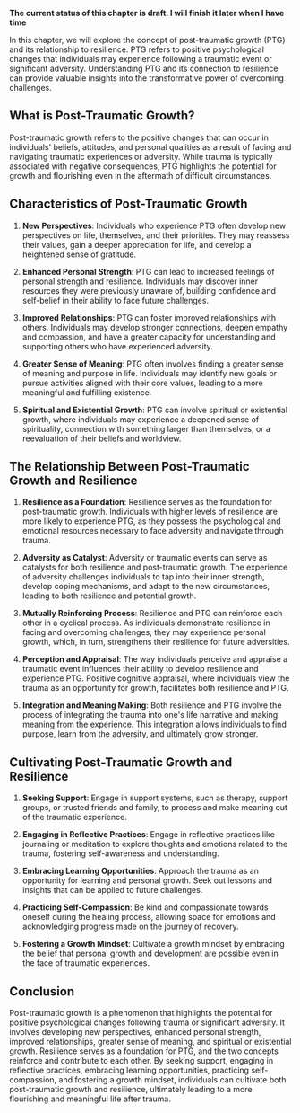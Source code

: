 **The current status of this chapter is draft. I will finish it later when I have time**

In this chapter, we will explore the concept of post-traumatic growth (PTG) and its relationship to resilience. PTG refers to positive psychological changes that individuals may experience following a traumatic event or significant adversity. Understanding PTG and its connection to resilience can provide valuable insights into the transformative power of overcoming challenges.

What is Post-Traumatic Growth?
------------------------------

Post-traumatic growth refers to the positive changes that can occur in individuals' beliefs, attitudes, and personal qualities as a result of facing and navigating traumatic experiences or adversity. While trauma is typically associated with negative consequences, PTG highlights the potential for growth and flourishing even in the aftermath of difficult circumstances.

Characteristics of Post-Traumatic Growth
----------------------------------------

1. **New Perspectives**: Individuals who experience PTG often develop new perspectives on life, themselves, and their priorities. They may reassess their values, gain a deeper appreciation for life, and develop a heightened sense of gratitude.

2. **Enhanced Personal Strength**: PTG can lead to increased feelings of personal strength and resilience. Individuals may discover inner resources they were previously unaware of, building confidence and self-belief in their ability to face future challenges.

3. **Improved Relationships**: PTG can foster improved relationships with others. Individuals may develop stronger connections, deepen empathy and compassion, and have a greater capacity for understanding and supporting others who have experienced adversity.

4. **Greater Sense of Meaning**: PTG often involves finding a greater sense of meaning and purpose in life. Individuals may identify new goals or pursue activities aligned with their core values, leading to a more meaningful and fulfilling existence.

5. **Spiritual and Existential Growth**: PTG can involve spiritual or existential growth, where individuals may experience a deepened sense of spirituality, connection with something larger than themselves, or a reevaluation of their beliefs and worldview.

The Relationship Between Post-Traumatic Growth and Resilience
-------------------------------------------------------------

1. **Resilience as a Foundation**: Resilience serves as the foundation for post-traumatic growth. Individuals with higher levels of resilience are more likely to experience PTG, as they possess the psychological and emotional resources necessary to face adversity and navigate through trauma.

2. **Adversity as Catalyst**: Adversity or traumatic events can serve as catalysts for both resilience and post-traumatic growth. The experience of adversity challenges individuals to tap into their inner strength, develop coping mechanisms, and adapt to the new circumstances, leading to both resilience and potential growth.

3. **Mutually Reinforcing Process**: Resilience and PTG can reinforce each other in a cyclical process. As individuals demonstrate resilience in facing and overcoming challenges, they may experience personal growth, which, in turn, strengthens their resilience for future adversities.

4. **Perception and Appraisal**: The way individuals perceive and appraise a traumatic event influences their ability to develop resilience and experience PTG. Positive cognitive appraisal, where individuals view the trauma as an opportunity for growth, facilitates both resilience and PTG.

5. **Integration and Meaning Making**: Both resilience and PTG involve the process of integrating the trauma into one's life narrative and making meaning from the experience. This integration allows individuals to find purpose, learn from the adversity, and ultimately grow stronger.

Cultivating Post-Traumatic Growth and Resilience
------------------------------------------------

1. **Seeking Support**: Engage in support systems, such as therapy, support groups, or trusted friends and family, to process and make meaning out of the traumatic experience.

2. **Engaging in Reflective Practices**: Engage in reflective practices like journaling or meditation to explore thoughts and emotions related to the trauma, fostering self-awareness and understanding.

3. **Embracing Learning Opportunities**: Approach the trauma as an opportunity for learning and personal growth. Seek out lessons and insights that can be applied to future challenges.

4. **Practicing Self-Compassion**: Be kind and compassionate towards oneself during the healing process, allowing space for emotions and acknowledging progress made on the journey of recovery.

5. **Fostering a Growth Mindset**: Cultivate a growth mindset by embracing the belief that personal growth and development are possible even in the face of traumatic experiences.

Conclusion
----------

Post-traumatic growth is a phenomenon that highlights the potential for positive psychological changes following trauma or significant adversity. It involves developing new perspectives, enhanced personal strength, improved relationships, greater sense of meaning, and spiritual or existential growth. Resilience serves as a foundation for PTG, and the two concepts reinforce and contribute to each other. By seeking support, engaging in reflective practices, embracing learning opportunities, practicing self-compassion, and fostering a growth mindset, individuals can cultivate both post-traumatic growth and resilience, ultimately leading to a more flourishing and meaningful life after trauma.
